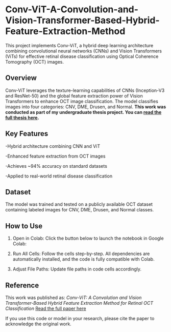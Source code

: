 # Conv-ViT-A-Convolution-and-Vision-Transformer-Based-Hybrid-Feature-Extraction-Method

This project implements Conv-ViT, a hybrid deep learning architecture combining convolutional neural networks (CNNs) and Vision Transformers (ViTs) for effective retinal disease classification using Optical Coherence Tomography (OCT) images.

## Overview
Conv-ViT leverages the texture-learning capabilities of CNNs (Inception-V3 and ResNet-50) and the global feature extraction power of Vision Transformers to enhance OCT image classification. The model classifies images into four categories: CNV, DME, Drusen, and Normal.
**This work was conducted as part of my undergraduate thesis project. You can [read the full thesis here]([https://your-thesis-link.com](https://www.researchgate.net/publication/372343833_CONV-VIT_A_CONVOLUTION_AND_VISION_TRANSFORMER_BASED_HYBRID_FEATURE_EXTRACTION_METHOD_FOR_RETINAL_DISEASE_DETECTION)).**

## Key Features
-Hybrid architecture combining CNN and ViT

-Enhanced feature extraction from OCT images

-Achieves ~94% accuracy on standard datasets

-Applied to real-world retinal disease classification

## Dataset
The model was trained and tested on a publicly available OCT dataset containing labeled images for CNV, DME, Drusen, and Normal classes.

## How to Use
01. Open in Colab: Click the button below to launch the notebook in Google Colab:

02. Run All Cells: Follow the cells step-by-step. All dependencies are automatically installed, and the code is fully compatible with Colab.

03. Adjust File Paths: Update file paths in code cells accordingly.

## Reference

This work was published as: *Conv-ViT: A Convolution and Vision Transformer-Based Hybrid Feature Extraction Method for Retinal OCT Classification*  [Read the full paper here](https://www.mdpi.com/2313-433X/9/7/140)

If you use this code or model in your research, please cite the paper to acknowledge the original work.
